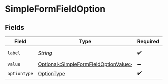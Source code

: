 # SimpleFormFieldOption


## Fields

| Field                                                                                          | Type                                                                                           | Required                                                                                       | Description                                                                                    | Example                                                                                        |
| ---------------------------------------------------------------------------------------------- | ---------------------------------------------------------------------------------------------- | ---------------------------------------------------------------------------------------------- | ---------------------------------------------------------------------------------------------- | ---------------------------------------------------------------------------------------------- |
| `label`                                                                                        | *String*                                                                                       | :heavy_check_mark:                                                                             | N/A                                                                                            | General Channel                                                                                |
| `value`                                                                                        | [Optional\<SimpleFormFieldOptionValue>](../../models/components/SimpleFormFieldOptionValue.md) | :heavy_minus_sign:                                                                             | N/A                                                                                            |                                                                                                |
| `optionType`                                                                                   | [OptionType](../../models/components/OptionType.md)                                            | :heavy_check_mark:                                                                             | N/A                                                                                            |                                                                                                |